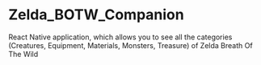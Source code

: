 # Zelda_BOTW_Companion

React Native application, which allows you to see all the categories (Creatures, Equipment, Materials, Monsters, Treasure) of Zelda Breath Of The Wild 
